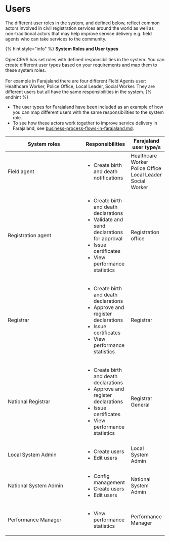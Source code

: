 # Users

The different user roles in the system, and defined below, reflect common actors involved in civil registration services around the world as well as non-traditional actors that may help improve service delivery e.g. field agents who can take services to the community.

{% hint style="info" %}
**System Roles and User types**\
\
OpenCRVS has set roles with defined responsibilities in the system. You can create different user types based on your requirements and map them to these system roles. \
\
For example in Farajaland there are four different Field Agents user: Healthcare Worker, Police Office, Local Leader, Social Worker. They are different users but all have the same responsibilities in the system.
{% endhint %}

* The user types for Farajaland have been included as an example of how you can map different users with the same responsibilities to the system role.
* To see how these actors work together to improve service delivery in Farajaland, see [business-process-flows-in-farajaland.md](../../default-configuration/business-process-flows-in-farajaland.md "mention").

<table><thead><tr><th width="228.08182370999793">System roles</th><th>Responsibilities</th><th>Farajaland user type/s</th></tr></thead><tbody><tr><td>Field agent</td><td><ul><li>Create birth and death notifications</li></ul></td><td>Healthcare Worker<br>Police Office<br>Local Leader<br>Social Worker</td></tr><tr><td>Registration agent</td><td><ul><li>Create birth and death declarations</li><li>Validate and send declarations for approval</li><li>Issue certificates</li><li>View performance statistics</li></ul></td><td>Registration office</td></tr><tr><td>Registrar</td><td><ul><li>Create birth and death declarations</li><li>Approve and register declarations</li><li>Issue certificates</li><li>View performance statistics</li></ul></td><td>Registrar</td></tr><tr><td>National Registrar</td><td><ul><li>Create birth and death declarations</li><li>Approve and register declarations</li><li>Issue certificates</li><li>View performance statistics</li></ul></td><td>Registrar General</td></tr><tr><td>Local System Admin</td><td><ul><li>Create users</li><li>Edit users</li></ul></td><td>Local System Admin</td></tr><tr><td>National System Admin</td><td><ul><li>Config management</li><li>Create users</li><li>Edit users</li></ul></td><td>National System Admin</td></tr><tr><td>Performance Manager</td><td><ul><li>View performance statistics</li></ul></td><td>Performance Manager</td></tr></tbody></table>
